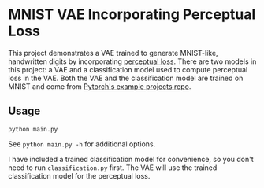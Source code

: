 # MNIST VAE Incorporating Perceptual Loss

This project demonstrates a VAE trained to generate MNIST-like, handwritten digits by incorporating [perceptual loss](https://arxiv.org/abs/1603.08155).  There are two models in this project: a VAE and a classification model used to compute perceptual loss in the VAE.  Both the VAE and the classification model are trained on MNIST and come from [Pytorch's example projects repo](https://github.com/pytorch/examples).

## Usage

`python main.py`

See `python main.py -h` for additional options.

I have included a trained classification model for convenience, so you don't need to run `classification.py` first.  The VAE will use the trained classification model for the perceptual loss.